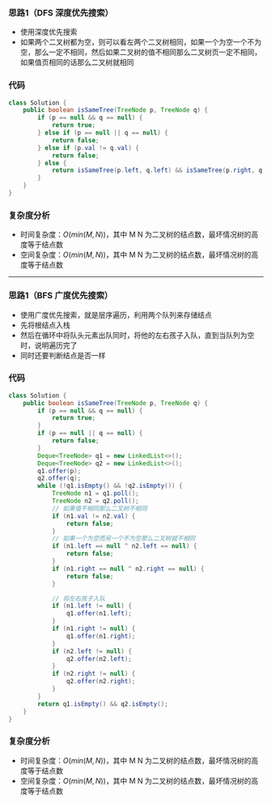 ### 思路1（DFS 深度优先搜索）

-   使用深度优先搜索
-   如果两个二叉树都为空，则可以看左两个二叉树相同，如果一个为空一个不为空，那么一定不相同，然后如果二叉树的值不相同那么二叉树页一定不相同，如果值页相同的话那么二叉树就相同

### 代码


```java
class Solution {
    public boolean isSameTree(TreeNode p, TreeNode q) {
        if (p == null && q == null) {
            return true;
        } else if (p == null || q == null) {
            return false;
        } else if (p.val != q.val) {
            return false;
        } else {
            return isSameTree(p.left, q.left) && isSameTree(p.right, q.right);
        }
    }
}
```

### **复杂度分析**

- 时间复杂度：$O(min(M, N))$，其中 M N 为二叉树的结点数，最坏情况树的高度等于结点数
- 空间复杂度：$O(min(M, N))$，其中 M N 为二叉树的结点数，最坏情况树的高度等于结点数

<hr>

### 思路1（BFS 广度优先搜索）

-   使用广度优先搜索，就是层序遍历，利用两个队列来存储结点
-   先将根结点入栈
-   然后在循环中将队头元素出队同时，将他的左右孩子入队，直到当队列为空时，说明遍历完了
-   同时还要判断结点是否一样

### 代码


```java
class Solution {
    public boolean isSameTree(TreeNode p, TreeNode q) {
        if (p == null && q == null) {
            return true;
        }
        if (p == null || q == null) {
            return false;
        }
        Deque<TreeNode> q1 = new LinkedList<>();
        Deque<TreeNode> q2 = new LinkedList<>();
        q1.offer(p);
        q2.offer(q);
        while (!q1.isEmpty() && !q2.isEmpty()) {
            TreeNode n1 = q1.poll();
            TreeNode n2 = q2.poll();
            // 如果值不相同那么二叉树不相同
            if (n1.val != n2.val) {
                return false;
            }
            // 如果一个为空而另一个不为空那么二叉树就不相同
            if (n1.left == null ^ n2.left == null) {
                return false;
            }
            if (n1.right == null ^ n2.right == null) {
                return false;
            }

            // 将左右孩子入队
            if (n1.left != null) {
                q1.offer(n1.left);
            }
            if (n1.right != null) {
                q1.offer(n1.right);
            }
            if (n2.left != null) {
                q2.offer(n2.left);
            }
            if (n2.right != null) {
                q2.offer(n2.right);
            }
        }
        return q1.isEmpty() && q2.isEmpty();
    }
}
```

### **复杂度分析**

- 时间复杂度：$O(min(M, N))$，其中 M N 为二叉树的结点数，最坏情况树的高度等于结点数
- 空间复杂度：$O(min(M, N))$，其中 M N 为二叉树的结点数，最坏情况树的高度等于结点数